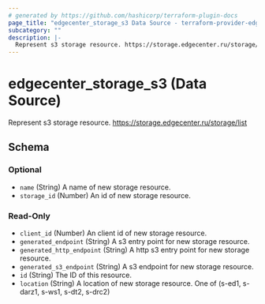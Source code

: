 ```yaml
---
# generated by https://github.com/hashicorp/terraform-plugin-docs
page_title: "edgecenter_storage_s3 Data Source - terraform-provider-edgecenter"
subcategory: ""
description: |-
  Represent s3 storage resource. https://storage.edgecenter.ru/storage/list
---
```


# edgecenter_storage_s3 (Data Source)

Represent s3 storage resource. https://storage.edgecenter.ru/storage/list



<!-- schema generated by tfplugindocs -->
## Schema

### Optional

- `name` (String) A name of new storage resource.
- `storage_id` (Number) An id of new storage resource.

### Read-Only

- `client_id` (Number) An client id of new storage resource.
- `generated_endpoint` (String) A s3 entry point for new storage resource.
- `generated_http_endpoint` (String) A http s3 entry point for new storage resource.
- `generated_s3_endpoint` (String) A s3 endpoint for new storage resource.
- `id` (String) The ID of this resource.
- `location` (String) A location of new storage resource. One of (s-ed1, s-darz1, s-ws1, s-dt2, s-drc2)


